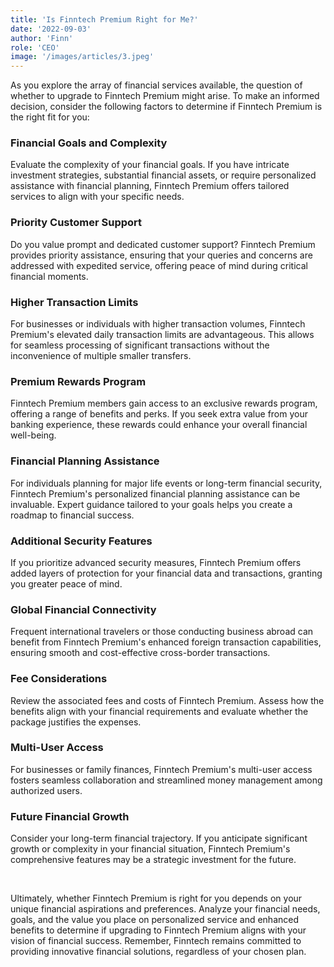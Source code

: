 ```yaml
---
title: 'Is Finntech Premium Right for Me?'
date: '2022-09-03'
author: 'Finn'
role: 'CEO'
image: '/images/articles/3.jpeg'
---
```


As you explore the array of financial services available, the question of whether to upgrade to Finntech Premium might arise. To make an informed decision, consider the following factors to determine if Finntech Premium is the right fit for you:

### Financial Goals and Complexity

Evaluate the complexity of your financial goals. If you have intricate investment strategies, substantial financial assets, or require personalized assistance with financial planning, Finntech Premium offers tailored services to align with your specific needs.

### Priority Customer Support

Do you value prompt and dedicated customer support? Finntech Premium provides priority assistance, ensuring that your queries and concerns are addressed with expedited service, offering peace of mind during critical financial moments.

### Higher Transaction Limits

For businesses or individuals with higher transaction volumes, Finntech Premium's elevated daily transaction limits are advantageous. This allows for seamless processing of significant transactions without the inconvenience of multiple smaller transfers.

### Premium Rewards Program

Finntech Premium members gain access to an exclusive rewards program, offering a range of benefits and perks. If you seek extra value from your banking experience, these rewards could enhance your overall financial well-being.

### Financial Planning Assistance

For individuals planning for major life events or long-term financial security, Finntech Premium's personalized financial planning assistance can be invaluable. Expert guidance tailored to your goals helps you create a roadmap to financial success.

### Additional Security Features

If you prioritize advanced security measures, Finntech Premium offers added layers of protection for your financial data and transactions, granting you greater peace of mind.

### Global Financial Connectivity

Frequent international travelers or those conducting business abroad can benefit from Finntech Premium's enhanced foreign transaction capabilities, ensuring smooth and cost-effective cross-border transactions.

### Fee Considerations

Review the associated fees and costs of Finntech Premium. Assess how the benefits align with your financial requirements and evaluate whether the package justifies the expenses.

### Multi-User Access

For businesses or family finances, Finntech Premium's multi-user access fosters seamless collaboration and streamlined money management among authorized users.

### Future Financial Growth

Consider your long-term financial trajectory. If you anticipate significant growth or complexity in your financial situation, Finntech Premium's comprehensive features may be a strategic investment for the future.

&nbsp;

Ultimately, whether Finntech Premium is right for you depends on your unique financial aspirations and preferences. Analyze your financial needs, goals, and the value you place on personalized service and enhanced benefits to determine if upgrading to Finntech Premium aligns with your vision of financial success. Remember, Finntech remains committed to providing innovative financial solutions, regardless of your chosen plan.

